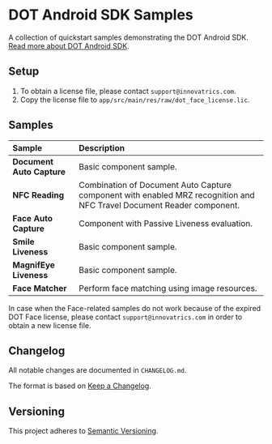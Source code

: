 # DOT Android SDK Samples

A collection of quickstart samples demonstrating the DOT Android SDK. [Read more about DOT Android SDK](https://developers.innovatrics.com/digital-onboarding/technical/android-development/).

## Setup

1. To obtain a license file, please contact `support@innovatrics.com`.
1. Copy the license file to `app/src/main/res/raw/dot_face_license.lic`.

## Samples

| Sample                    | Description                                                                                                           |
|:--------------------------|:----------------------------------------------------------------------------------------------------------------------|
| **Document Auto Capture** | Basic component sample.                                                                                               |
| **NFC Reading**           | Combination of Document Auto Capture component with enabled MRZ recognition and NFC Travel Document Reader component. |
| **Face Auto Capture**     | Component with Passive Liveness evaluation.                                                                           |
| **Smile Liveness**        | Basic component sample.                                                                                               |
| **MagnifEye Liveness**    | Basic component sample.                                                                                               |
| **Face Matcher**          | Perform face matching using image resources.                                                                          |

In case when the Face-related samples do not work because of the expired DOT Face license, please contact `support@innovatrics.com` in order to obtain a new license file.

## Changelog

All notable changes are documented in `CHANGELOG.md`.

The format is based on [Keep a Changelog](https://keepachangelog.com/en/1.0.0/).

## Versioning

This project adheres to [Semantic Versioning](https://semver.org/spec/v2.0.0.html).
